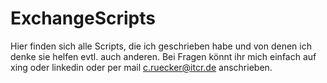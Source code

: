 # ExchangeScripts
Hier finden sich alle Scripts, die ich geschrieben habe und von denen ich denke sie helfen evtl. auch anderen.
Bei Fragen könnt ihr mich einfach auf xing oder linkedin oder per mail <c.ruecker@itcr.de> anschrieben.
